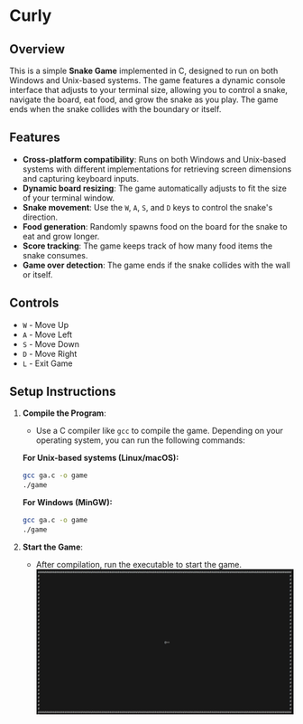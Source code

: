 # Curly

## Overview

This is a simple **Snake Game** implemented in C, designed to run on both Windows and Unix-based systems. The game features a dynamic console interface that adjusts to your terminal size, allowing you to control a snake, navigate the board, eat food, and grow the snake as you play. The game ends when the snake collides with the boundary or itself.

## Features

- **Cross-platform compatibility**: Runs on both Windows and Unix-based systems with different implementations for retrieving screen dimensions and capturing keyboard inputs.
- **Dynamic board resizing**: The game automatically adjusts to fit the size of your terminal window.
- **Snake movement**: Use the `W`, `A`, `S`, and `D` keys to control the snake's direction.
- **Food generation**: Randomly spawns food on the board for the snake to eat and grow longer.
- **Score tracking**: The game keeps track of how many food items the snake consumes.
- **Game over detection**: The game ends if the snake collides with the wall or itself.

## Controls

- `W` - Move Up
- `A` - Move Left
- `S` - Move Down
- `D` - Move Right
- `L` - Exit Game


## Setup Instructions

1. **Compile the Program**:
   - Use a C compiler like `gcc` to compile the game. Depending on your operating system, you can run the following commands:

   **For Unix-based systems (Linux/macOS):**
   ```bash
   gcc ga.c -o game
   ./game
   ```

   **For Windows (MinGW):**
   ```bash
   gcc ga.c -o game
   ./game
   ```

2. **Start the Game**:
   - After compilation, run the executable to start the game.
     ![Curly](https://raw.githubusercontent.com/Mandyiee/Curly/main/curly.png)
   

